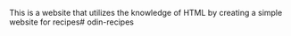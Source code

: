 This is a website that utilizes the knowledge of HTML by creating a simple website for recipes# odin-recipes
